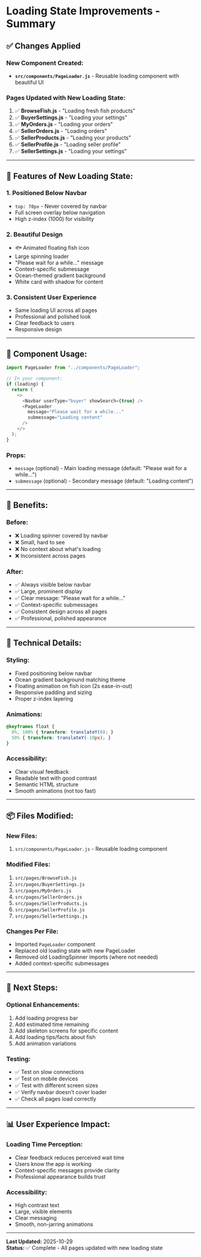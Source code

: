 # Loading State Improvements - Summary

## ✅ Changes Applied

### **New Component Created:**
- **`src/components/PageLoader.js`** - Reusable loading component with beautiful UI

### **Pages Updated with New Loading State:**

1. ✅ **BrowseFish.js** - "Loading fresh fish products"
2. ✅ **BuyerSettings.js** - "Loading your settings"
3. ✅ **MyOrders.js** - "Loading your orders"
4. ✅ **SellerOrders.js** - "Loading orders"
5. ✅ **SellerProducts.js** - "Loading your products"
6. ✅ **SellerProfile.js** - "Loading seller profile"
7. ✅ **SellerSettings.js** - "Loading your settings"

---

## 🎨 **Features of New Loading State:**

### **1. Positioned Below Navbar**
- `top: 70px` - Never covered by navbar
- Full screen overlay below navigation
- High z-index (1000) for visibility

### **2. Beautiful Design**
- 🐟 Animated floating fish icon
- Large spinning loader
- "Please wait for a while..." message
- Context-specific submessage
- Ocean-themed gradient background
- White card with shadow for content

### **3. Consistent User Experience**
- Same loading UI across all pages
- Professional and polished look
- Clear feedback to users
- Responsive design

---

## 📝 **Component Usage:**

```javascript
import PageLoader from "../components/PageLoader";

// In your component:
if (loading) {
  return (
    <>
      <Navbar userType="buyer" showSearch={true} />
      <PageLoader 
        message="Please wait for a while..." 
        submessage="Loading content" 
      />
    </>
  );
}
```

### **Props:**
- `message` (optional) - Main loading message (default: "Please wait for a while...")
- `submessage` (optional) - Secondary message (default: "Loading content")

---

## 🎯 **Benefits:**

### **Before:**
- ❌ Loading spinner covered by navbar
- ❌ Small, hard to see
- ❌ No context about what's loading
- ❌ Inconsistent across pages

### **After:**
- ✅ Always visible below navbar
- ✅ Large, prominent display
- ✅ Clear message: "Please wait for a while..."
- ✅ Context-specific submessages
- ✅ Consistent design across all pages
- ✅ Professional, polished appearance

---

## 🔧 **Technical Details:**

### **Styling:**
- Fixed positioning below navbar
- Ocean gradient background matching theme
- Floating animation on fish icon (2s ease-in-out)
- Responsive padding and sizing
- Proper z-index layering

### **Animations:**
```css
@keyframes float {
  0%, 100% { transform: translateY(0); }
  50% { transform: translateY(-10px); }
}
```

### **Accessibility:**
- Clear visual feedback
- Readable text with good contrast
- Semantic HTML structure
- Smooth animations (not too fast)

---

## 📦 **Files Modified:**

### **New Files:**
1. `src/components/PageLoader.js` - Reusable loading component

### **Modified Files:**
1. `src/pages/BrowseFish.js`
2. `src/pages/BuyerSettings.js`
3. `src/pages/MyOrders.js`
4. `src/pages/SellerOrders.js`
5. `src/pages/SellerProducts.js`
6. `src/pages/SellerProfile.js`
7. `src/pages/SellerSettings.js`

### **Changes Per File:**
- Imported `PageLoader` component
- Replaced old loading state with new PageLoader
- Removed old LoadingSpinner imports (where not needed)
- Added context-specific submessages

---

## 🚀 **Next Steps:**

### **Optional Enhancements:**
1. Add loading progress bar
2. Add estimated time remaining
3. Add skeleton screens for specific content
4. Add loading tips/facts about fish
5. Add animation variations

### **Testing:**
- ✅ Test on slow connections
- ✅ Test on mobile devices
- ✅ Test with different screen sizes
- ✅ Verify navbar doesn't cover loader
- ✅ Check all pages load correctly

---

## 📊 **User Experience Impact:**

### **Loading Time Perception:**
- Clear feedback reduces perceived wait time
- Users know the app is working
- Context-specific messages provide clarity
- Professional appearance builds trust

### **Accessibility:**
- High contrast text
- Large, visible elements
- Clear messaging
- Smooth, non-jarring animations

---

**Last Updated:** 2025-10-29  
**Status:** ✅ Complete - All pages updated with new loading state
